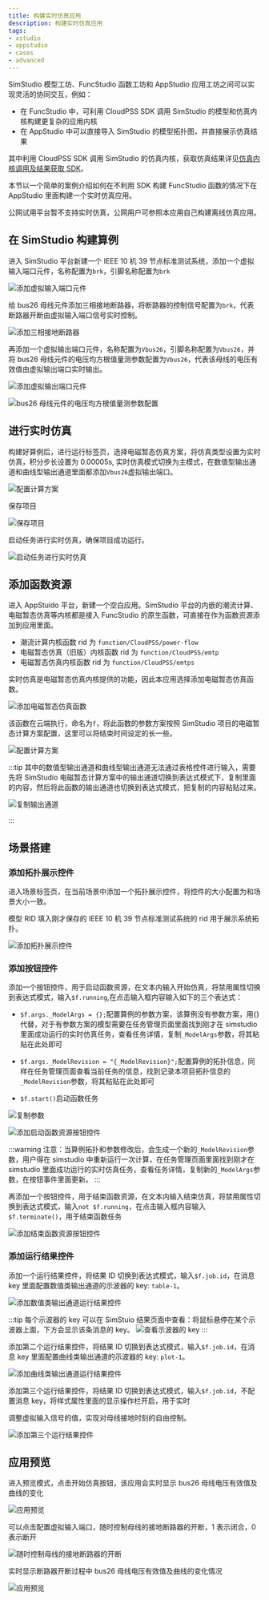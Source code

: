 ```yaml
--- 
title: 构建实时仿真应用
description: 构建实时仿真应用
tags:
- xstudio
- appstudio
- cases
- advanced
---
```


SimStudio 模型工坊、FuncStudio 函数工坊和 AppStudio 应用工坊之间可以实现灵活的协同交互，例如：

+ 在 FuncStudio 中，可利用 CloudPSS SDK 调用 SimStudio 的模型和仿真内核构建更复杂的应用内核
+ 在 AppStudio 中可以直接导入 SimStudio 的模型拓扑图，并直接展示仿真结果

其中利用 CloudPSS SDK 调用 SimStudio 的仿真内核，获取仿真结果详见[仿真内核调用及结果获取 SDK](../../../../80-sdk-python/40-emtlab-sdk/20-advanced/20-advanced-case2/index.md)。

本节以一个简单的案例介绍如何在不利用 SDK 构建 FuncStudio 函数的情况下在 AppStudio 里面构建一个实时仿真应用。

公网试用平台暂不支持实时仿真，公网用户可参照本应用自己构建离线仿真应用。

## 在 SimStudio 构建算例

进入 SimStudio 平台新建一个 IEEE 10 机 39 节点标准测试系统，添加一个虚拟输入端口元件，名称配置为`brk`，引脚名称配置为`brk`

![添加虚拟输入端口元件](./image-1.png)

给 bus26 母线元件添加三相接地断路器，将断路器的控制信号配置为`brk`，代表断路器开断由虚拟输入端口信号实时控制。

![添加三相接地断路器](./image-2.png)

再添加一个虚拟输出端口元件，名称配置为`Vbus26`，引脚名称配置为`Vbus26`，并将 bus26 母线元件的电压均方根值量测参数配置为`Vbus26`，代表该母线的电压有效值由虚拟输出端口实时输出。

![添加虚拟输出端口元件](./image-3.png)

![bus26 母线元件的电压均方根值量测参数配置](./image-4.png)

## 进行实时仿真

构建好算例后，进行运行标签页，选择电磁暂态仿真方案，将仿真类型设置为实时仿真，积分步长设置为 0.00005s,
实时仿真模式切换为主模式，在数值型输出通道和曲线型输出通道里面都添加`Vbus26`虚拟输出端口。

![配置计算方案](./image-5.png)

保存项目

![保存项目](./image-6.png)

启动任务进行实时仿真，确保项目成功运行。

![启动任务进行实时仿真](./image-7.png)

## 添加函数资源

进入 AppStuido 平台，新建一个空白应用。SimStudio 平台的内嵌的潮流计算、电磁暂态仿真等内核都是接入 FuncStudio 的原生函数，可直接在作为函数资源添加到应用里面。

+ 潮流计算内核函数 rid 为 `function/CloudPSS/power-flow` 
+ 电磁暂态仿真（旧版）内核函数 rid 为 `function/CloudPSS/emtp` 
+ 电磁暂态仿真内核函数 rid 为 `function/CloudPSS/emtps` 

实时仿真是电磁暂态仿真内核提供的功能，因此本应用选择添加电磁暂态仿真函数。

![添加电磁暂态仿真函数](./image-8.png)

该函数在云端执行，命名为`f`，将此函数的参数方案按照 SimStudio 项目的电磁暂态计算方案配置，这里可以将结束时间设定的长一些。

![配置计算方案](./image-9.png)

:::tip
其中的数值型输出通道和曲线型输出通道无法通过表格控件进行输入，需要先将 SimStudio 电磁暂态计算方案中的输出通道切换到表达式模式下，复制里面的内容，然后将此函数的输出通道也切换到表达式模式，把复制的内容粘贴过来。

![复制输出通道](./image-10.png)

:::

## 场景搭建

### 添加拓扑展示控件

进入场景标签页，在当前场景中添加一个拓扑展示控件，将控件的大小配置为和场景大小一致。

模型 RID 填入刚才保存的 IEEE 10 机 39 节点标准测试系统的 rid 用于展示系统拓扑。

![添加拓扑展示控件](./image-11.png)

### 添加按钮控件

添加一个按钮控件，用于启动函数资源，在文本内输入开始仿真，将禁用属性切换到表达式模式，输入`$f.running`,在点击输入框内容输入如下的三个表达式：

+ `$f.args._ModelArgs = {};`配置算例的参数方案，该算例没有参数方案，用{}代替，对于有参数方案的模型需要在任务管理页面里面找到刚才在 simstudio 里面成功运行的实时仿真任务，查看任务详情，复制`_ModelArgs`参数，将其粘贴在此处即可

+ `$f.args._ModelRevision = "{_ModelRevision}";`配置算例的拓扑信息，同样在任务管理页面查看当前任务的信息，找到记录本项目拓扑信息的`_ModelRevision`参数，将其粘贴在此处即可
  
+ `$f.start()`启动函数任务

![复制参数](./image-13.png)

![添加启动函数资源按钮控件](./image-12.png)

:::warning
注意：当算例拓扑和参数修改后，会生成一个新的`_ModelRevision`参数，用户得在 simstudio 中重新运行一次计算，在任务管理页面里面找到刚才在 simstudio 里面成功运行的实时仿真任务，查看任务详情，复制新的`_ModelArgs`参数，在按钮事件里面更新。
:::

再添加一个按钮控件，用于结束函数资源，在文本内输入结束仿真，将禁用属性切换到表达式模式，输入`not $f.running`，在点击输入框内容输入`$f.terminate()`，用于结束函数任务

![添加结束函数资源按钮控件](./image-14.png)

### 添加运行结果控件

添加一个运行结果控件，将结果 ID 切换到表达式模式，输入`$f.job.id`，在消息 key 里面配置数值类输出通道的示波器的 key: `table-1`。

![添加数值类输出通道运行结果控件](./image-15.png)

:::tip
每个示波器的 key 可以在 SimStuio 结果页面中查看：将鼠标悬停在某个示波器上面，下方会显示该条消息的 key。
![查看示波器的 key ](./image-16.png)
:::

添加第二个运行结果控件，将结果 ID 切换到表达式模式，输入`$f.job.id`，在消息 key 里面配置曲线类输出通道的示波器的 key: `plot-1`。

![添加曲线类输出通道运行结果控件](./image-17.png)


添加第三个运行结果控件，将结果 ID 切换到表达式模式，输入`$f.job.id`，不配置消息 key，将样式属性里面的显示操作栏开启，用于实时

调整虚拟输入信号的值，实现对母线接地时刻的自由控制。

![添加第三个运行结果控件](./image-18.png)

## 应用预览

进入预览模式，点击开始仿真按钮，该应用会实时显示 bus26 母线电压有效值及曲线的变化

![应用预览](./image-19.png)

可以点击配置虚拟输入端口，随时控制母线的接地断路器的开断，1 表示闭合，0 表示断开

![随时控制母线的接地断路器的开断](./image-20.png)


实时显示断路器开断过程中 bus26 母线电压有效值及曲线的变化情况

![应用预览](./image-21.png)